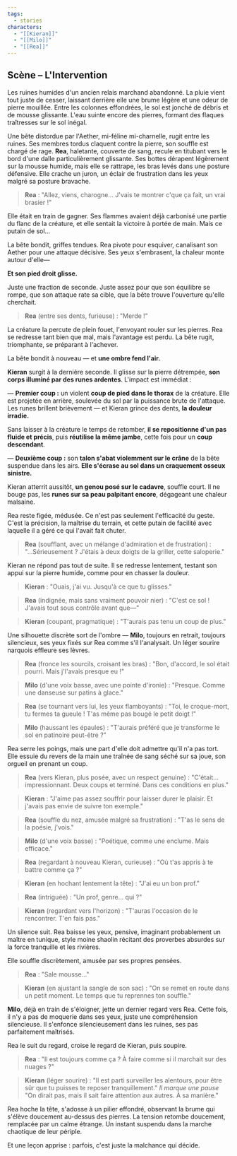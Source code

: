 ```yaml
---
tags:
  - stories
characters:
  - "[[Kieran]]"
  - "[[Milo]]"
  - "[[Rea]]"
---
```

## Scène – L'Intervention

Les ruines humides d'un ancien relais marchand abandonné. La pluie vient tout juste de cesser, laissant derrière elle une brume légère et une odeur de pierre mouillée. Entre les colonnes effondrées, le sol est jonché de débris et de mousse glissante. L'eau suinte encore des pierres, formant des flaques traîtresses sur le sol inégal.

Une bête distordue par l'Aether, mi-féline mi-charnelle, rugit entre les ruines. Ses membres tordus claquent contre la pierre, son souffle est chargé de rage. **Rea**, haletante, couverte de sang, recule en titubant vers le bord d'une dalle particulièrement glissante. Ses bottes dérapent légèrement sur la mousse humide, mais elle se rattrape, les bras levés dans une posture défensive. Elle crache un juron, un éclair de frustration dans les yeux malgré sa posture bravache.

> **Rea** :
> "Allez, viens, charogne... J'vais te montrer c'que ça fait, un vrai brasier !"

Elle était en train de gagner. Ses flammes avaient déjà carbonisé une partie du flanc de la créature, et elle sentait la victoire à portée de main. Mais ce putain de sol...

La bête bondit, griffes tendues. Rea pivote pour esquiver, canalisant son Aether pour une attaque décisive. Ses yeux s'embrasent, la chaleur monte autour d'elle—

**Et son pied droit glisse.**

Juste une fraction de seconde. Juste assez pour que son équilibre se rompe, que son attaque rate sa cible, que la bête trouve l'ouverture qu'elle cherchait.

> **Rea** (entre ses dents, furieuse) :
> "Merde !"

La créature la percute de plein fouet, l'envoyant rouler sur les pierres. Rea se redresse tant bien que mal, mais l'avantage est perdu. La bête rugit, triomphante, se préparant à l'achever.

La bête bondit à nouveau — et **une ombre fend l'air.**

**Kieran** surgit à la dernière seconde. Il glisse sur la pierre détrempée, **son corps illuminé par des runes ardentes**. L'impact est immédiat :

— **Premier coup :** un violent **coup de pied dans le thorax** de la créature. Elle est projetée en arrière, soulevée du sol par la puissance brute de l'attaque. Les runes brillent brièvement — et Kieran grince des dents, **la douleur irradie.**

Sans laisser à la créature le temps de retomber, **il se repositionne d'un pas fluide et précis**, puis **réutilise la même jambe**, cette fois pour un **coup descendant**.

— **Deuxième coup :** son **talon s'abat violemment sur le crâne** de la bête suspendue dans les airs. **Elle s'écrase au sol dans un craquement osseux sinistre.**

Kieran atterrit aussitôt, **un genou posé sur le cadavre**, souffle court. Il ne bouge pas, les **runes sur sa peau palpitant encore**, dégageant une chaleur malsaine.

Rea reste figée, médusée. Ce n'est pas seulement l'efficacité du geste. C'est la précision, la maîtrise du terrain, et cette putain de facilité avec laquelle il a géré ce qui l'avait fait chuter.

> **Rea** (soufflant, avec un mélange d'admiration et de frustration) : 
>  "...Sérieusement ? J'étais à deux doigts de la griller, cette saloperie."

Kieran ne répond pas tout de suite. Il se redresse lentement, testant son appui sur la pierre humide, comme pour en chasser la douleur.

> **Kieran** : 
> "Ouais, j'ai vu. Jusqu'à ce que tu glisses."


> **Rea** (indignée, mais sans vraiment pouvoir nier) : 
> "C'est ce sol ! J'avais tout sous contrôle avant que—"

>**Kieran** (coupant, pragmatique) :
> "T'aurais pas tenu un coup de plus."

Une silhouette discrète sort de l'ombre — **Milo**, toujours en retrait, toujours silencieux, ses yeux fixés sur Rea comme s'il l'analysait. Un léger sourire narquois effleure ses lèvres.

> **Rea** (fronce les sourcils, croisant les bras) :
> "Bon, d'accord, le sol était pourri. Mais j'l'avais presque eu !"

> **Milo** (d'une voix basse, avec une pointe d'ironie) : 
> "Presque. Comme une danseuse sur patins à glace."

> **Rea** (se tournant vers lui, les yeux flamboyants) : 
> "Toi, le croque-mort, tu fermes ta gueule ! T'as même pas bougé le petit doigt !"

>**Milo** (haussant les épaules) :
> "T'aurais préféré que je transforme le sol en patinoire peut-être ?"

Rea serre les poings, mais une part d'elle doit admettre qu'il n'a pas tort. Elle essuie du revers de la main une traînée de sang séché sur sa joue, son orgueil en prenant un coup.

> **Rea** (vers Kieran, plus posée, avec un respect genuine) :
> "C'était... impressionnant. Deux coups et terminé. Dans ces conditions en plus."

> **Kieran** :
> "J'aime pas assez souffrir pour laisser durer le plaisir. Et j'avais pas envie de suivre ton exemple."

> **Rea** (souffle du nez, amusée malgré sa frustration) :
> "T'as le sens de la poésie, j'vois."

> **Milo** (d'une voix basse) :
> "Poétique, comme une enclume. Mais efficace."

>**Rea** (regardant à nouveau Kieran, curieuse) :
> "Où t'as appris à te battre comme ça ?"

> **Kieran** (en hochant lentement la tête) :
> "J'ai eu un bon prof."

> **Rea** (intriguée) :
> "Un prof, genre... qui ?"

> **Kieran** (regardant vers l'horizon) :
> "T'auras l'occasion de le rencontrer. T'en fais pas."

Un silence suit. Rea baisse les yeux, pensive, imaginant probablement un maître en tunique, style moine shaolin récitant des proverbes absurdes sur la force tranquille et les rivières.

Elle souffle discrètement, amusée par ses propres pensées.

> **Rea** :
> "Sale mousse..."

> **Kieran** (en ajustant la sangle de son sac) :
> "On se remet en route dans un petit moment. Le temps que tu reprennes ton souffle."

**Milo**, déjà en train de s'éloigner, jette un dernier regard vers Rea. Cette fois, il n'y a pas de moquerie dans ses yeux, juste une compréhension silencieuse. Il s'enfonce silencieusement dans les ruines, ses pas parfaitement maîtrisés.

Rea le suit du regard, croise le regard de Kieran, puis soupire.

>**Rea** :
> "Il est toujours comme ça ? À faire comme si il marchait sur des nuages ?"

> **Kieran** (léger sourire) :
> "Il est parti surveiller les alentours, pour être sûr que tu puisses te reposer tranquillement." _Il marque une pause_ "On dirait pas, mais il sait faire attention aux autres. À sa manière."

Rea hoche la tête, s'adosse à un pilier effondré, observant la brume qui s'élève doucement au-dessus des pierres. La tension retombe doucement, remplacée par un calme étrange. Un instant suspendu dans la marche chaotique de leur périple.

Et une leçon apprise : parfois, c'est juste la malchance qui décide.